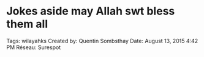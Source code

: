 # Jokes aside may Allah swt bless them all

Tags: wilayahks
Created by: Quentin Sombsthay
Date: August 13, 2015 4:42 PM
Réseau: Surespot